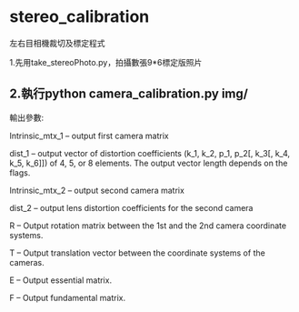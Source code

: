 # stereo_calibration
左右目相機裁切及標定程式

1.先用take_stereoPhoto.py，拍攝數張9*6標定版照片

2.執行python camera_calibration.py img/
---

輸出參數:

Intrinsic_mtx_1 – output first camera matrix

dist_1 – output vector of distortion coefficients (k_1, k_2, p_1, p_2[, k_3[, k_4, k_5, k_6]]) of 4, 5, or 8 elements. The output vector length depends on the flags.

Intrinsic_mtx_2 – output second camera matrix

dist_2 – output lens distortion coefficients for the second camera

R – Output rotation matrix between the 1st and the 2nd camera coordinate systems.

T – Output translation vector between the coordinate systems of the cameras.

E – Output essential matrix.

F – Output fundamental matrix.
